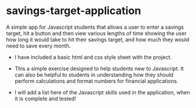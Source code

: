 # savings-target-application
A simple app for Javascript students that allows a user to enter a savings target, hit a button and then view various lengths of time showing the user how long it would take to hit their savings target, and how much they would need to save every month.

- I have included a basic html and css style sheet with the project.

- This a simple exercise designed to help students new to Javascript.  It can also be helpful to students in understanding how they should perform calculations and format numbers for financial applications.

- I will add a list here of the Javascript skills used in the application, when it is complete and tested!
